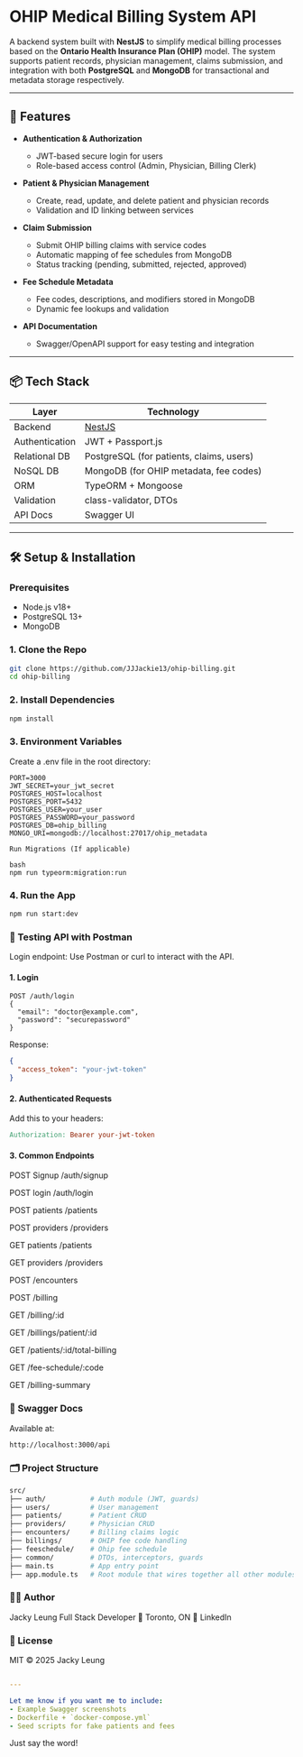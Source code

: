 # OHIP Medical Billing System API

A backend system built with **NestJS** to simplify medical billing processes based on the **Ontario Health Insurance Plan (OHIP)** model. The system supports patient records, physician management, claims submission, and integration with both **PostgreSQL** and **MongoDB** for transactional and metadata storage respectively.

---

## 🚀 Features

- **Authentication & Authorization**
  - JWT-based secure login for users
  - Role-based access control (Admin, Physician, Billing Clerk)

- **Patient & Physician Management**
  - Create, read, update, and delete patient and physician records
  - Validation and ID linking between services

- **Claim Submission**
  - Submit OHIP billing claims with service codes
  - Automatic mapping of fee schedules from MongoDB
  - Status tracking (pending, submitted, rejected, approved)

- **Fee Schedule Metadata**
  - Fee codes, descriptions, and modifiers stored in MongoDB
  - Dynamic fee lookups and validation

- **API Documentation**
  - Swagger/OpenAPI support for easy testing and integration

---

## 📦 Tech Stack

| Layer         | Technology        |
|--------------|-------------------|
| Backend       | [NestJS](https://nestjs.com)     |
| Authentication| JWT + Passport.js |
| Relational DB | PostgreSQL (for patients, claims, users) |
| NoSQL DB      | MongoDB (for OHIP metadata, fee codes) |
| ORM           | TypeORM + Mongoose |
| Validation    | class-validator, DTOs |
| API Docs      | Swagger UI |

---

## 🛠️ Setup & Installation

### Prerequisites

- Node.js v18+
- PostgreSQL 13+
- MongoDB

### 1. Clone the Repo

```bash
git clone https://github.com/JJJackie13/ohip-billing.git
cd ohip-billing
```

 ### 2. Install Dependencies
```bash
npm install
```

### 3. Environment Variables
Create a .env file in the root directory:
```env
PORT=3000
JWT_SECRET=your_jwt_secret
POSTGRES_HOST=localhost
POSTGRES_PORT=5432
POSTGRES_USER=your_user
POSTGRES_PASSWORD=your_password
POSTGRES_DB=ohip_billing
MONGO_URI=mongodb://localhost:27017/ohip_metadata

Run Migrations (If applicable)
```
```
bash
npm run typeorm:migration:run
```

### 4. Run the App
```bash
npm run start:dev
```

### 🧪 Testing API with Postman
Login endpoint:
Use Postman or curl to interact with the API.

#### 1. Login
```http
POST /auth/login
{
  "email": "doctor@example.com",
  "password": "securepassword"
}
```

Response:
```json
{
  "access_token": "your-jwt-token"
}
```

#### 2. Authenticated Requests
Add this to your headers:
```makefile
Authorization: Bearer your-jwt-token
```
#### 3. Common Endpoints
POST Signup /auth/signup

POST login /auth/login

POST patients /patients

POST providers /providers

GET patients /patients

GET providers /providers

POST /encounters

POST /billing

GET /billing/:id

GET /billings/patient/:id

GET /patients/:id/total-billing

GET /fee-schedule/:code

GET /billing-summary

### 📄 Swagger Docs
Available at:

```bash
http://localhost:3000/api
```
### 🗂️ Project Structure
```bash
src/
├── auth/           # Auth module (JWT, guards)
├── users/          # User management
├── patients/       # Patient CRUD
├── providers/      # Physician CRUD
├── encounters/     # Billing claims logic
├── billings/       # OHIP fee code handling
├── feeschedule/    # Ohip fee schedule
├── common/         # DTOs, interceptors, guards
├── main.ts         # App entry point
├── app.module.ts   # Root module that wires together all other modules
```

### 🧑‍💻 Author
Jacky Leung
Full Stack Developer
📍 Toronto, ON
🔗 LinkedIn

### 📜 License
MIT © 2025 Jacky Leung

```yaml

---

Let me know if you want me to include:
- Example Swagger screenshots
- Dockerfile + `docker-compose.yml`
- Seed scripts for fake patients and fees
```

Just say the word!

